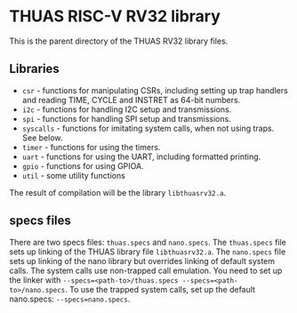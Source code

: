 # THUAS RISC-V RV32 library

This is the parent directory of the THUAS RV32 library files.

## Libraries

* `csr` - functions for manipulating CSRs, including setting up trap handlers and reading TIME, CYCLE and INSTRET as 64-bit numbers.
* `i2c` - functions for handling I2C setup and transmissions.
* `spi` - functions for handling SPI setup and transmissions.
* `syscalls` - functions for imitating system calls, when not using traps. See below.
* `timer` - functions for using the timers.
* `uart` - functions for using the UART, including formatted printing.
* `gpio` - functions for using GPIOA.
* `util` - some utility functions

The result of compilation will be the library `libthuasrv32.a`.

## specs files
There are two specs files: `thuas.specs` and `nano.specs`. The `thuas.specs` file sets up linking of the THUAS library file `libthuasrv32.a`. The `nano.specs` file sets up linking of the nano library but overrides linking of default system calls. The system calls use non-trapped call emulation. You need to set up the linker with `--specs=<path-to>/thuas.specs --specs=<path-to>/nano.specs`. To use the trapped system calls, set up the default nano.specs: `--specs=nano.specs`.
